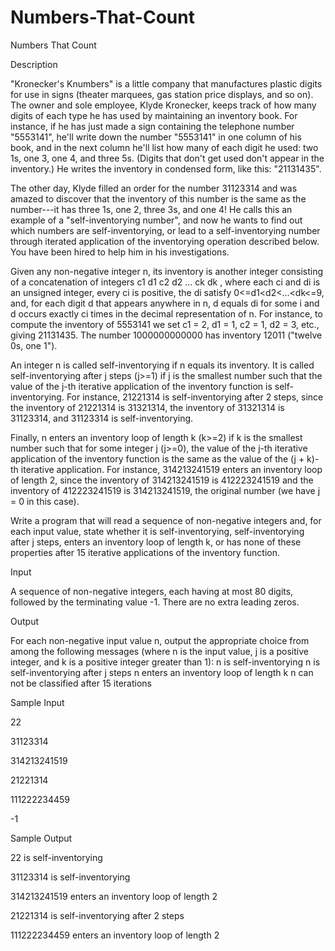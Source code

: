 # Numbers-That-Count

Numbers That Count

Description

"Kronecker's Knumbers" is a little company that manufactures plastic digits for use in signs (theater marquees, gas station price displays, and so on). The owner and sole employee, Klyde Kronecker, keeps track of how many digits of each type he has used by maintaining an inventory book. For instance, if he has just made a sign containing the telephone number "5553141", he'll write down the number "5553141" in one column of his book, and in the next column he'll list how many of each digit he used: two 1s, one 3, one 4, and three 5s. (Digits that don't get used don't appear in the inventory.) He writes the inventory in condensed form, like this: "21131435". 

The other day, Klyde filled an order for the number 31123314 and was amazed to discover that the inventory of this number is the same as the number---it has three 1s, one 2, three 3s, and one 4! He calls this an example of a "self-inventorying number", and now he wants to find out which numbers are self-inventorying, or lead to a self-inventorying number through iterated application of the inventorying operation described below. You have been hired to help him in his investigations. 

Given any non-negative integer n, its inventory is another integer consisting of a concatenation of integers c1 d1 c2 d2 ... ck dk , where each ci and di is an unsigned integer, every ci is positive, the di satisfy 0<=d1<d2<...<dk<=9, and, for each digit d that appears anywhere in n, d equals di for some i and d occurs exactly ci times in the decimal representation of n. For instance, to compute the inventory of 5553141 we set c1 = 2, d1 = 1, c2 = 1, d2 = 3, etc., giving 21131435. The number 1000000000000 has inventory 12011 ("twelve 0s, one 1"). 

An integer n is called self-inventorying if n equals its inventory. It is called self-inventorying after j steps (j>=1) if j is the smallest number such that the value of the j-th iterative application of the inventory function is self-inventorying. For instance, 21221314 is self-inventorying after 2 steps, since the inventory of 21221314 is 31321314, the inventory of 31321314 is 31123314, and 31123314 is self-inventorying. 

Finally, n enters an inventory loop of length k (k>=2) if k is the smallest number such that for some integer j (j>=0), the value of the j-th iterative application of the inventory function is the same as the value of the (j + k)-th iterative application. For instance, 314213241519 enters an inventory loop of length 2, since the inventory of 314213241519 is 412223241519 and the inventory of 412223241519 is 314213241519, the original number (we have j = 0 in this case). 

Write a program that will read a sequence of non-negative integers and, for each input value, state whether it is self-inventorying, self-inventorying after j steps, enters an inventory loop of length k, or has none of these properties after 15 iterative applications of the inventory function. 

Input

A sequence of non-negative integers, each having at most 80 digits, followed by the terminating value -1. There are no extra leading zeros. 

Output

For each non-negative input value n, output the appropriate choice from among the following messages (where n is the input value, j is a positive integer, and k is a positive integer greater than 1): 
n is self-inventorying 
n is self-inventorying after j steps 
n enters an inventory loop of length k 
n can not be classified after 15 iterations 

Sample Input

22 

31123314 

314213241519 

21221314 

111222234459 

-1

Sample Output

22 is self-inventorying 

31123314 is self-inventorying 

314213241519 enters an inventory loop of length 2 

21221314 is self-inventorying after 2 steps 

111222234459 enters an inventory loop of length 2 


